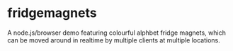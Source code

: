 fridgemagnets
=============

A node.js/browser demo featuring colourful alphbet fridge magnets, which can be moved around in realtime by multiple clients at multiple locations.
